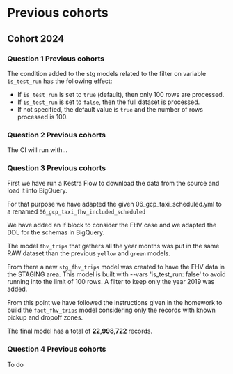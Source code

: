 # Previous cohorts

## Cohort 2024

### Question 1 Previous cohorts

The condition added to the stg models related to the filter on variable `is_test_run` has the following effect:

- If `is_test_run` is set to `true` (default), then only 100 rows are processed.
- If `is_test_run` is set to `false`, then the full dataset is processed.
- If not specified, the default value is `true` and the number of rows processed is 100.

### Question 2 Previous cohorts

The CI will run with...

### Question 3 Previous cohorts 

First we have run a Kestra Flow to download the data from the source and load it into BigQuery.

For that purpose we have adapted the given 06_gcp_taxi_scheduled.yml to a renamed
`06_gcp_taxi_fhv_included_scheduled`

We have added an if block to consider the FHV case and we adapted the DDL for the schemas in BigQuery.

The  model `fhv_trips` that gathers all the year months was put in the same RAW dataset than the previous `yellow` and `green` models.

From there a new `stg_fhv_trips` model was created to have the FHV data in the STAGING area. This model is built with --vars 'is_test_run: false' to avoid running into the limit of 100 rows. A filter to keep only the year 2019 was added.

From this point we have followed the instructions given in the homework to build the `fact_fhv_trips` model considering only the records with known pickup and dropoff zones.

The final model has a total of **22,998,722** records.

### Question 4 Previous cohorts

To do
